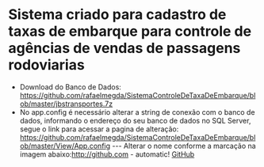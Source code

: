 # Sistema criado para cadastro de taxas de embarque para controle de agências de vendas de passagens rodoviarias

* Download do Banco de Dados: https://github.com/rafaelmegda/SistemaControleDeTaxaDeEmbarque/blob/master/jbstransportes.7z
* No app.config é necessário alterar a string de conexão com o banco de dados, informando o endereço do seu banco de dados no SQL Server, segue o link para acessar a pagina de alteração: https://github.com/rafaelmegda/SistemaControleDeTaxaDeEmbarque/blob/master/View/App.config
 --- Alterar o nome conforme a marcação na imagem abaixo:http://github.com - automatic!
[GitHub](http://github.com)
